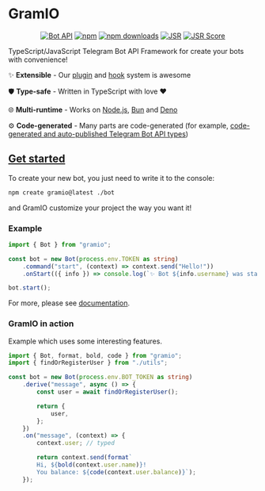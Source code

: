 # GramIO

<div align="center">

[![Bot API](https://img.shields.io/badge/Bot%20API-8.1-blue?logo=telegram&style=flat&labelColor=000&color=3b82f6)](https://core.telegram.org/bots/api)
[![npm](https://img.shields.io/npm/v/gramio?logo=npm&style=flat&labelColor=000&color=3b82f6)](https://www.npmjs.org/package/gramio)
[![npm downloads](https://img.shields.io/npm/dw/gramio?logo=npm&style=flat&labelColor=000&color=3b82f6)](https://www.npmjs.org/package/gramio)
[![JSR](https://jsr.io/badges/@gramio/core)](https://jsr.io/@gramio/core)
[![JSR Score](https://jsr.io/badges/@gramio/core/score)](https://jsr.io/@gramio/core)

</div>

TypeScript/JavaScript Telegram Bot API Framework for create your bots with convenience!

✨ **Extensible** - Our [plugin](https://gramio.dev/plugins/) and [hook](https://gramio.dev/hooks/overview) system is awesome

🛡️ **Type-safe** - Written in TypeScript with love ❤️

🌐 **Multi-runtime** - Works on [Node.js](https://nodejs.org/), [Bun](https://bun.sh/) and [Deno](https://deno.com/)

⚙️ **Code-generated** - Many parts are code-generated (for example, [code-generated and auto-published Telegram Bot API types](https://github.com/gramiojs/types))

## [Get started](https://gramio.dev/get-started)

To create your new bot, you just need to write it to the console:

```bash [npm]
npm create gramio@latest ./bot
```

and GramIO customize your project the way you want it!

### Example

```typescript
import { Bot } from "gramio";

const bot = new Bot(process.env.TOKEN as string)
    .command("start", (context) => context.send("Hello!"))
    .onStart(({ info }) => console.log(`✨ Bot ${info.username} was started!`));

bot.start();
```

For more, please see [documentation](https://gramio.dev).

### GramIO in action

Example which uses some interesting features.

```ts
import { Bot, format, bold, code } from "gramio";
import { findOrRegisterUser } from "./utils";

const bot = new Bot(process.env.BOT_TOKEN as string)
    .derive("message", async () => {
        const user = await findOrRegisterUser();

        return {
            user,
        };
    })
    .on("message", (context) => {
        context.user; // typed

        return context.send(format`
        Hi, ${bold(context.user.name)}! 
        You balance: ${code(context.user.balance)}`);
    });
```
